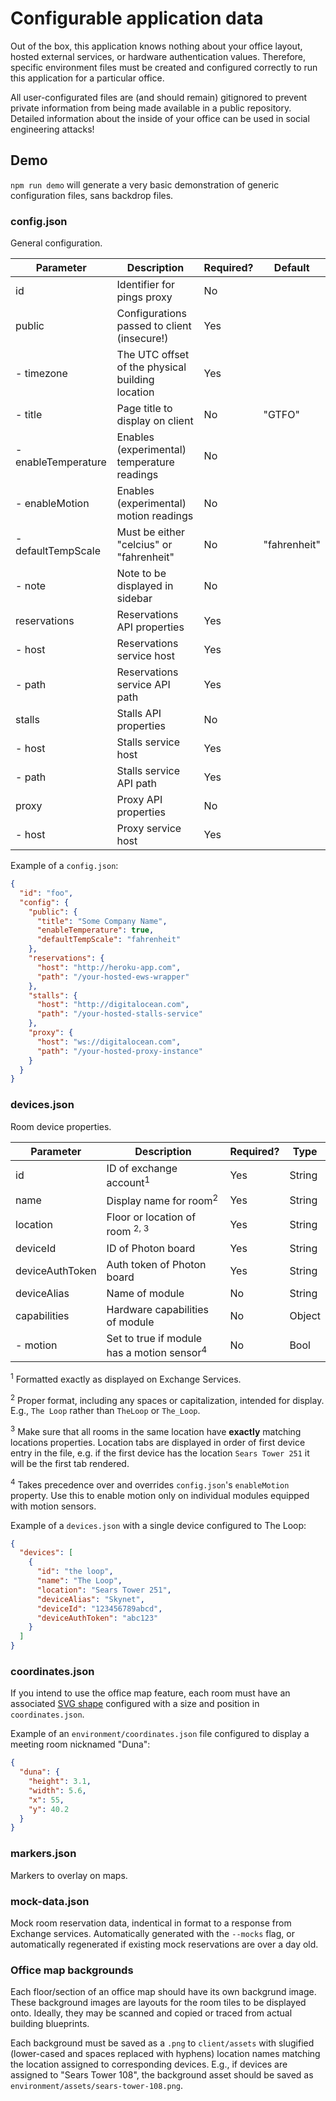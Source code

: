 # Configurable application data

Out of the box, this application knows nothing about your office layout, hosted external services, or hardware authentication values.
Therefore, specific environment files must be created and configured correctly to run this application for a particular office.

All user-configurated files are (and should remain) gitignored to prevent private information from being made available in a public repository. Detailed information about the inside of your office can be used in social engineering attacks!

## Demo

`npm run demo` will generate a very basic demonstration of generic configuration files, sans backdrop files.

### config.json

General configuration.

| Parameter           | Description                                      | Required? | Default      |
| ------------------- | ------------------------------------------------ | --------- | ------------ |
| id                  | Identifier for pings proxy                       | No        |              |
| public              | Configurations passed to client (insecure!)      | Yes       |              |
| - timezone          | The UTC offset of the physical building location | Yes       |              |
| - title             | Page title to display on client                  | No        | "GTFO"       |
| - enableTemperature | Enables (experimental) temperature readings      | No        |              |
| - enableMotion      | Enables (experimental) motion readings           | No        |              |
| - defaultTempScale  | Must be either "celcius" or "fahrenheit"         | No        | "fahrenheit" |
| - note              | Note to be displayed in sidebar                  | No        |              |
| reservations        | Reservations API properties                      | Yes       |              |
| - host              | Reservations service host                        | Yes       |              |
| - path              | Reservations service API path                    | Yes       |              |
| stalls              | Stalls API properties                            | No        |              |
| - host              | Stalls service host                              | Yes       |              |
| - path              | Stalls service API path                          | Yes       |              |
| proxy               | Proxy API properties                             | No        |              |
| - host              | Proxy service host                               | Yes       |              |

Example of a `config.json`:

```json
{
  "id": "foo",
  "config": {
    "public": {
      "title": "Some Company Name",
      "enableTemperature": true,
      "defaultTempScale": "fahrenheit"
    },
    "reservations": {
      "host": "http://heroku-app.com",
      "path": "/your-hosted-ews-wrapper"
    },
    "stalls": {
      "host": "http://digitalocean.com",
      "path": "/your-hosted-stalls-service"
    },
    "proxy": {
      "host": "ws://digitalocean.com",
      "path": "/your-hosted-proxy-instance"
    }
  }
}
```

### devices.json

Room device properties.

| Parameter       | Description                                           | Required? | Type   |
| --------------- | ----------------------------------------------------- | --------- | ------ |
| id              | ID of exchange account<sup>1</sup>                    | Yes       | String |
| name            | Display name for room<sup>2</sup>                     | Yes       | String |
| location        | Floor or location of room <sup>2, 3</sup>             | Yes       | String |
| deviceId        | ID of Photon board                                    | Yes       | String |
| deviceAuthToken | Auth token of Photon board                            | Yes       | String |
| deviceAlias     | Name of module                                        | No        | String |
| capabilities    | Hardware capabilities of module                       | No        | Object |
| - motion        | Set to true if module has a motion sensor<sup>4</sup> | No        | Bool   |

<sup>1</sup> Formatted exactly as displayed on Exchange Services.

<sup>2</sup> Proper format, including any spaces or capitalization, intended for display. E.g., `The Loop` rather than `TheLoop` or `The_Loop`.

<sup>3</sup> Make sure that all rooms in the same location have **exactly** matching locations properties. Location tabs are displayed in order of first device entry in the file, e.g. if the first device has the location `Sears Tower 251` it will be the first tab rendered.

<sup>4</sup> Takes precedence over and overrides `config.json`'s `enableMotion` property.
Use this to enable motion only on individual modules equipped with motion sensors.

Example of a `devices.json` with a single device configured to The Loop:

```json
{
  "devices": [
    {
      "id": "the loop",
      "name": "The Loop",
      "location": "Sears Tower 251",
      "deviceAlias": "Skynet",
      "deviceId": "123456789abcd",
      "deviceAuthToken": "abc123"
    }
  ]
}
```

### coordinates.json

If you intend to use the office map feature, each room must have an associated [SVG shape](https://developer.mozilla.org/en-US/docs/Web/SVG/Tutorial/Basic_Shapes) configured
with a size and position in `coordinates.json`.

Example of an `environment/coordinates.json` file configured to display a meeting room nicknamed "Duna":

```json
{
  "duna": {
    "height": 3.1,
    "width": 5.6,
    "x": 55,
    "y": 40.2
  }
}
```

### markers.json

Markers to overlay on maps.

### mock-data.json

Mock room reservation data, indentical in format to a response from Exchange services. Automatically generated with the `--mocks` flag, or automatically regenerated if existing mock reservations are over a day old.

### Office map backgrounds

Each floor/section of an office map should have its own backgrund image.
These background images are layouts for the room tiles to be displayed onto.
Ideally, they may be scanned and copied or traced from actual building blueprints.

Each background must be saved as a `.png` to `client/assets` with slugified (lower-cased and spaces replaced with hyphens) location names matching the location assigned to corresponding devices.
E.g., if devices are assigned to "Sears Tower 108", the background asset should be saved as `environment/assets/sears-tower-108.png`.

